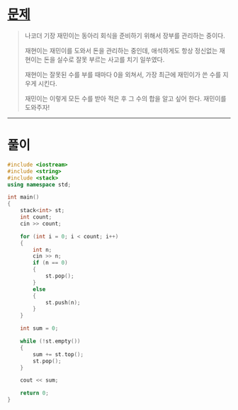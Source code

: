 # [문제](https://www.acmicpc.net/problem/10773 "#10773번")
  
> 나코더 기장 재민이는 동아리 회식을 준비하기 위해서 장부를 관리하는 중이다.
> 
> 재현이는 재민이를 도와서 돈을 관리하는 중인데, 애석하게도 항상 정신없는 재현이는 돈을 실수로 잘못 부르는 사고를 치기 일쑤였다.
> 
> 재현이는 잘못된 수를 부를 때마다 0을 외쳐서, 가장 최근에 재민이가 쓴 수를 지우게 시킨다.
> 
> 재민이는 이렇게 모든 수를 받아 적은 후 그 수의 합을 알고 싶어 한다. 재민이를 도와주자!
<hr/>

# 풀이

```cpp
#include <iostream>
#include <string>
#include <stack>
using namespace std;

int main() 
{
    stack<int> st;
    int count;
    cin >> count;

    for (int i = 0; i < count; i++)
    {
        int n;
        cin >> n;
        if (n == 0)
        {
            st.pop();
        }
        else
        {
            st.push(n);
        }
    }

    int sum = 0;

    while (!st.empty())
    {
        sum += st.top();
        st.pop();
    }

    cout << sum;

    return 0;
}
```

